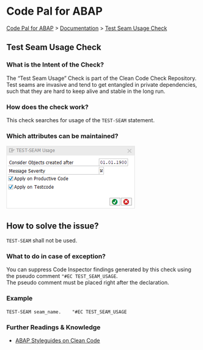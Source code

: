 # Code Pal for ABAP

[Code Pal for ABAP](../../README.md) > [Documentation](../check_documentation.md) > [Test Seam Usage Check](test-seam-usage.md)

## Test Seam Usage Check

### What is the Intent of the Check?

The “Test Seam Usage” Check is part of the Clean Code Check Repository. Test seams are invasive and tend to get entangled in private dependencies, such that they are hard to keep alive and stable in the long run.

### How does the check work?

This check searches for usage of the `TEST-SEAM` statement.

### Which attributes can be maintained?

![Attributes](./imgs/test_seam_usage.png)

## How to solve the issue?

`TEST-SEAM` shall not be used.

### What to do in case of exception?

You can suppress Code Inspector findings generated by this check using the pseudo comment `"#EC TEST_SEAM_USAGE`.  
The pseudo comment must be placed right after the declaration.

### Example

```abap
TEST-SEAM seam_name.    "#EC TEST_SEAM_USAGE
```

### Further Readings & Knowledge

* [ABAP Styleguides on Clean Code](https://github.com/SAP/styleguides/blob/master/clean-abap/CleanABAP.md#use-test-seams-as-temporary-workaround)
